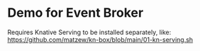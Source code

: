 # Demo for Event Broker

Requires Knative Serving to be installed separately, like:
https://github.com/matzew/kn-box/blob/main/01-kn-serving.sh


